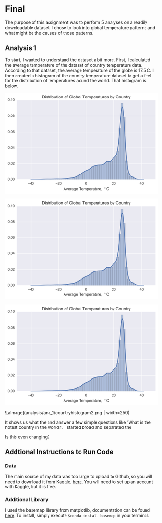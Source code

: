 # Final
The purpose of this assignment was to perform 5 analyses on a readily downloadable dataset. I chose to look into global temperature patterns and what might be the causes of those patterns.

## Analysis 1
To start, I wanted to understand the dataset a bit more. First, I calculated the average temperature of the dataset of country temperature data. According to that dataset, the average temperature of the globe is 17.5 C. I then created a histogram of the country temperature dataset to get a feel for the distribution of temperatures aound the world. That histogram is below.

![Image of LogLogEmails](analysis/ana_1/countryhistogram.png)

<img src="analysis/ana_1/countryhistogram.png" width="700">

![Image](analysis/ana_1/countryhistogram.svg)

![aImage](analysis/ana_1/countryhistogram2.png | width=250)

It shows us what the and answer a few simple questions like 'What is the hotest country in the world?'. I started broad and separated the 

Is this even changing?

## Addtional Instructions to Run Code
### Data
The main source of my data was too large to upload to Github, so you will need to download it from Kaggle, [here](https://www.kaggle.com/berkeleyearth/climate-change-earth-surface-temperature-data). You will need to set up an account with Kaggle, but it is free.

### Additional Library
I used the basemap library from matplotlib, documentation can be found [here](https://matplotlib.org/basemap/). To install, simply execute `$conda install basemap` in your terminal.


